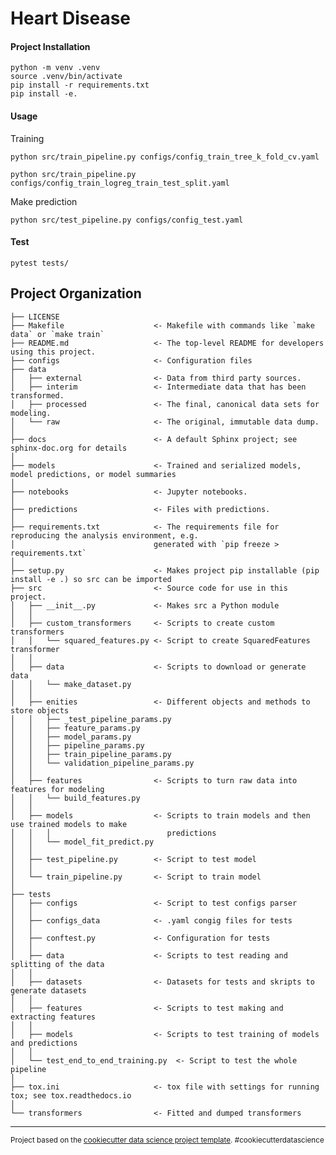 Heart Disease
==============================

#### Project Installation

```
python -m venv .venv 
source .venv/bin/activate
pip install -r requirements.txt
pip install -e.
```

#### Usage
Training

```
python src/train_pipeline.py configs/config_train_tree_k_fold_cv.yaml
```
```
python src/train_pipeline.py configs/config_train_logreg_train_test_split.yaml
```

Make prediction

```
python src/test_pipeline.py configs/config_test.yaml 
```

#### Test

```
pytest tests/
```

Project Organization
------------

    ├── LICENSE
    ├── Makefile                    <- Makefile with commands like `make data` or `make train`
    ├── README.md                   <- The top-level README for developers using this project.
    ├── configs                     <- Configuration files
    ├── data
    │   ├── external                <- Data from third party sources.
    │   ├── interim                 <- Intermediate data that has been transformed.
    │   ├── processed               <- The final, canonical data sets for modeling.
    │   └── raw                     <- The original, immutable data dump.
    │
    ├── docs                        <- A default Sphinx project; see sphinx-doc.org for details
    │
    ├── models                      <- Trained and serialized models, model predictions, or model summaries
    │
    ├── notebooks                   <- Jupyter notebooks. 
    │
    ├── predictions                 <- Files with predictions. 
    │
    ├── requirements.txt            <- The requirements file for reproducing the analysis environment, e.g.
    │                               generated with `pip freeze > requirements.txt`
    │
    ├── setup.py                    <- Makes project pip installable (pip install -e .) so src can be imported
    ├── src                         <- Source code for use in this project.
    │   ├── __init__.py             <- Makes src a Python module
    │   │
    │   ├── custom_transformers     <- Scripts to create custom transformers
    │   │   └── squared_features.py <- Script to create SquaredFeatures transformer
    │   │
    │   ├── data                    <- Scripts to download or generate data
    │   │   └── make_dataset.py
    │   │
    │   ├── enities                 <- Different objects and methods to store objects
    │   │   ├── _test_pipeline_params.py
    │   │   ├── feature_params.py
    │   │   ├── model_params.py
    │   │   ├── pipeline_params.py
    │   │   ├── train_pipeline_params.py
    │   │   └── validation_pipeline_params.py
    │   │
    │   ├── features                <- Scripts to turn raw data into features for modeling
    │   │   └── build_features.py
    │   │
    │   ├── models                  <- Scripts to train models and then use trained models to make
    │   │   │                          predictions
    │   │   └── model_fit_predict.py
    │   │
    │   ├── test_pipeline.py        <- Script to test model 
    │   │
    │   └── train_pipeline.py       <- Script to train model   
    │
    ├── tests
    │   ├── configs                 <- Script to test configs parser
    │   │
    │   ├── configs_data            <- .yaml congig files for tests
    │   │
    │   ├── conftest.py             <- Configuration for tests
    │   │
    │   ├── data                    <- Scripts to test reading and splitting of the data
    │   │
    │   ├── datasets                <- Datasets for tests and skripts to generate datasets
    │   │
    │   ├── features                <- Scripts to test making and extracting features
    │   │
    │   ├── models                  <- Scripts to test training of models and predictions 
    │   │   
    │   └── test_end_to_end_training.py  <- Script to test the whole pipeline
    │
    ├── tox.ini                     <- tox file with settings for running tox; see tox.readthedocs.io
    │
    └── transformers                <- Fitted and dumped transformers


--------

<p><small>Project based on the <a target="_blank" href="https://drivendata.github.io/cookiecutter-data-science/">cookiecutter data science project template</a>. #cookiecutterdatascience</small></p>

